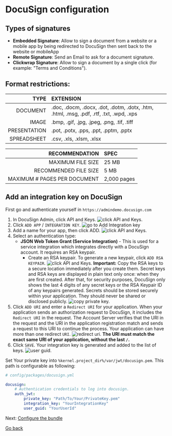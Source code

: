 # DocuSign configuration

## Types of signatures

- **Embedded Signature**: Allow to sign a document from a website or a mobile app by being redirected to DocuSign then sent back to the website or mobileApp
- **Remote Signature**: Send an Email to ask for a document signature.
- **Clickwrap Signature**: Allow to sign a document by a single click (for example: "Terms and Conditions").

## Format restrictions:

| TYPE | EXTENSION |
|------:|:----------|
|DOCUMENT | .doc, .docm, .docx, .dot, .dotm, .dotx, .htm, .html, .msg, .pdf, .rtf, .txt, .wpd, .xps |
|IMAGE | .bmp, .gif, .jpg, .jpeg, .png, .tif, .tiff |
|PRESENTATION | .pot, .potx, .pps, .ppt, .pptm, .pptx |
|SPREADSHEET | .csv, .xls, .xlsm, .xlsx |

| RECOMMENDATION  |  SPEC |
|----------------:|:------|
|MAXIMUM FILE SIZE | 25 MB |
|RECOMMENDED FILE SIZE | 5 MB |
|MAXIMUM # PAGES PER DOCUMENT | 2,000 pages |

## Add an integration key on DocuSign

First go and authenticate yourself in `https://admindemo.docusign.com`

1. In DocuSign Admin, click API and Keys. ![click API and Keys.](assets/menu_api_and_keys.png)
1. Click `ADD APP` / `INTEGRATION KEY`. ![go to Add Integration key](assets/add_integration_key.png)
1. Add a name for your app, then click ADD. ![click API and Keys.](assets/integration_key.png)
1. Select an authentication type:
    - **JSON Web Token Grant (Service Integration)** - This is used for a service integration which integrates directly with a DocuSign account. It requires an RSA keypair.
        - Create an RSA keypair.
          To generate a new keypair, click `ADD RSA KEYPAIR`. ![click API and Keys.](assets/add_rsa_key.png)
          **Important:** Copy the RSA keys to a secure location immediately after you create them. Secret keys and RSA keys are displayed in plain text only once: when they are first created. After that, for security purposes, DocuSign only shows the last 4 digits of any secret keys or the RSA Keypair ID of any keypairs generated. Secrets should be stored securely within your application. They should never be shared or disclosed publicly.
          ![copy private key.](assets/copy_private_rsa_key.png)
1. Click `ADD URI` and enter a `Redirect URI` for your application. When your application sends an authorization request to DocuSign, it includes the `Redirect URI` in the request. The Account Server verifies that the URI in the request and the URI in the application registration match and sends a request to this URI to continue the process. Your application can have more than one redirect `URI`. ![redirect uri.](assets/add_redirect_uri.png)
    **The URI must match the exact same URI of your application, without the last `/`.**
1. Click `SAVE`. Your integration key is generated and added to the list of keys. ![user guid.](assets/user_guid.png)

Set Your private key into `%kernel.project_dir%/var/jwt/docusign.pem`.
This path is configurable as following:

```yml
# config/packages/docusign.yml

docusign:
    # Authentication credentials to log into docusign.
    auth_jwt:
        private_key: "Path/To/Your/PrivateKey.pem"
        integration_key: "YourIntegrationKey"
        user_guid: "YourUserId"
```

Next: [Configure the bundle](configure-the-bundle.md)

[Go back](/README.md)
